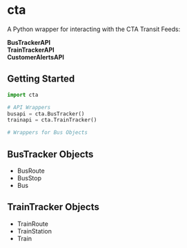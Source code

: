 # cta
A Python wrapper for interacting with the CTA Transit Feeds:  

**BusTrackerAPI**  
**TrainTrackerAPI**  
**CustomerAlertsAPI**



## Getting Started
```python
import cta

# API Wrappers
busapi = cta.BusTracker()
trainapi = cta.TrainTracker()

# Wrappers for Bus Objects
```

## BusTracker Objects
- BusRoute
- BusStop
- Bus


## TrainTracker Objects
- TrainRoute
- TrainStation
- Train